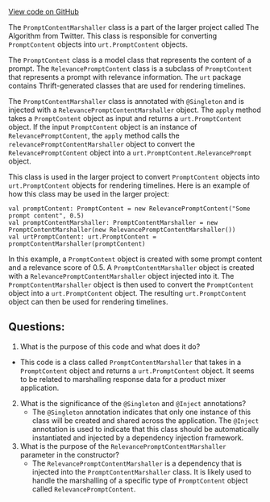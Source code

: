 [View code on GitHub](https://github.com/misbahsy/the-algorithm/product-mixer/core/src/main/scala/com/twitter/product_mixer/core/functional_component/marshaller/response/urt/item/prompt/PromptContentMarshaller.scala)

The `PromptContentMarshaller` class is a part of the larger project called The Algorithm from Twitter. This class is responsible for converting `PromptContent` objects into `urt.PromptContent` objects. 

The `PromptContent` class is a model class that represents the content of a prompt. The `RelevancePromptContent` class is a subclass of `PromptContent` that represents a prompt with relevance information. The `urt` package contains Thrift-generated classes that are used for rendering timelines.

The `PromptContentMarshaller` class is annotated with `@Singleton` and is injected with a `RelevancePromptContentMarshaller` object. The `apply` method takes a `PromptContent` object as input and returns a `urt.PromptContent` object. If the input `PromptContent` object is an instance of `RelevancePromptContent`, the `apply` method calls the `relevancePromptContentMarshaller` object to convert the `RelevancePromptContent` object into a `urt.PromptContent.RelevancePrompt` object.

This class is used in the larger project to convert `PromptContent` objects into `urt.PromptContent` objects for rendering timelines. Here is an example of how this class may be used in the larger project:

```
val promptContent: PromptContent = new RelevancePromptContent("Some prompt content", 0.5)
val promptContentMarshaller: PromptContentMarshaller = new PromptContentMarshaller(new RelevancePromptContentMarshaller())
val urtPromptContent: urt.PromptContent = promptContentMarshaller(promptContent)
```

In this example, a `PromptContent` object is created with some prompt content and a relevance score of 0.5. A `PromptContentMarshaller` object is created with a `RelevancePromptContentMarshaller` object injected into it. The `PromptContentMarshaller` object is then used to convert the `PromptContent` object into a `urt.PromptContent` object. The resulting `urt.PromptContent` object can then be used for rendering timelines.
## Questions: 
 1. What is the purpose of this code and what does it do?
   - This code is a class called `PromptContentMarshaller` that takes in a `PromptContent` object and returns a `urt.PromptContent` object. It seems to be related to marshalling response data for a product mixer application.
2. What is the significance of the `@Singleton` and `@Inject` annotations?
   - The `@Singleton` annotation indicates that only one instance of this class will be created and shared across the application. The `@Inject` annotation is used to indicate that this class should be automatically instantiated and injected by a dependency injection framework.
3. What is the purpose of the `RelevancePromptContentMarshaller` parameter in the constructor?
   - The `RelevancePromptContentMarshaller` is a dependency that is injected into the `PromptContentMarshaller` class. It is likely used to handle the marshalling of a specific type of `PromptContent` object called `RelevancePromptContent`.